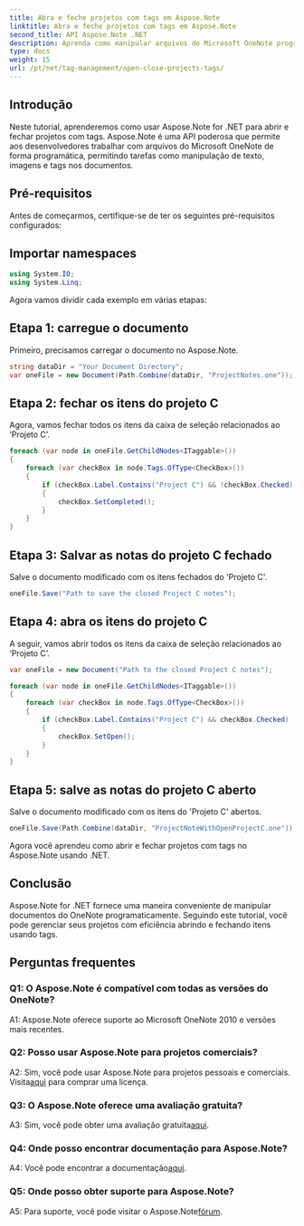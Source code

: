 ```yaml
---
title: Abra e feche projetos com tags em Aspose.Note
linktitle: Abra e feche projetos com tags em Aspose.Note
second_title: API Aspose.Note .NET
description: Aprenda como manipular arquivos do Microsoft OneNote programaticamente usando Aspose.Note for .NET. Abra e feche projetos com tags de forma eficiente.
type: docs
weight: 15
url: /pt/net/tag-management/open-close-projects-tags/
---
```

## Introdução

Neste tutorial, aprenderemos como usar Aspose.Note for .NET para abrir e fechar projetos com tags. Aspose.Note é uma API poderosa que permite aos desenvolvedores trabalhar com arquivos do Microsoft OneNote de forma programática, permitindo tarefas como manipulação de texto, imagens e tags nos documentos.

## Pré-requisitos

Antes de começarmos, certifique-se de ter os seguintes pré-requisitos configurados:

## Importar namespaces

```csharp
using System.IO;
using System.Linq;
```

Agora vamos dividir cada exemplo em várias etapas:

## Etapa 1: carregue o documento

Primeiro, precisamos carregar o documento no Aspose.Note.

```csharp
string dataDir = "Your Document Directory";
var oneFile = new Document(Path.Combine(dataDir, "ProjectNotes.one"));
```

## Etapa 2: fechar os itens do projeto C

Agora, vamos fechar todos os itens da caixa de seleção relacionados ao ‘Projeto C’.

```csharp
foreach (var node in oneFile.GetChildNodes<ITaggable>())
{
    foreach (var checkBox in node.Tags.OfType<CheckBox>())
    {
        if (checkBox.Label.Contains("Project C") && !checkBox.Checked)
        {
            checkBox.SetCompleted();
        }
    }
}
```

## Etapa 3: Salvar as notas do projeto C fechado

Salve o documento modificado com os itens fechados do 'Projeto C'.

```csharp
oneFile.Save("Path to save the closed Project C notes");
```

## Etapa 4: abra os itens do projeto C

A seguir, vamos abrir todos os itens da caixa de seleção relacionados ao ‘Projeto C’.

```csharp
var oneFile = new Document("Path to the closed Project C notes");

foreach (var node in oneFile.GetChildNodes<ITaggable>())
{
    foreach (var checkBox in node.Tags.OfType<CheckBox>())
    {
        if (checkBox.Label.Contains("Project C") && checkBox.Checked)
        {
            checkBox.SetOpen();
        }
    }
}
```

## Etapa 5: salve as notas do projeto C aberto

Salve o documento modificado com os itens do 'Projeto C' abertos.

```csharp
oneFile.Save(Path.Combine(dataDir, "ProjectNoteWithOpenProjectC.one"));
```

Agora você aprendeu como abrir e fechar projetos com tags no Aspose.Note usando .NET.

## Conclusão

Aspose.Note for .NET fornece uma maneira conveniente de manipular documentos do OneNote programaticamente. Seguindo este tutorial, você pode gerenciar seus projetos com eficiência abrindo e fechando itens usando tags.

## Perguntas frequentes

### Q1: O Aspose.Note é compatível com todas as versões do OneNote?

A1: Aspose.Note oferece suporte ao Microsoft OneNote 2010 e versões mais recentes.

### Q2: Posso usar Aspose.Note para projetos comerciais?

 A2: Sim, você pode usar Aspose.Note para projetos pessoais e comerciais. Visita[aqui](https://purchase.aspose.com/buy) para comprar uma licença.

### Q3: O Aspose.Note oferece uma avaliação gratuita?

 A3: Sim, você pode obter uma avaliação gratuita[aqui](https://releases.aspose.com/).

### Q4: Onde posso encontrar documentação para Aspose.Note?

 A4: Você pode encontrar a documentação[aqui](https://reference.aspose.com/note/net/).

### Q5: Onde posso obter suporte para Aspose.Note?

 A5: Para suporte, você pode visitar o Aspose.Note[fórum](https://forum.aspose.com/c/note/28).